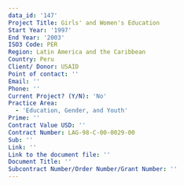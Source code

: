 ```yaml
---
data_id: '147'
Project Title: Girls' and Women's Education
Start Year: '1997'
End Year: '2003'
ISO3 Code: PER
Region: Latin America and the Caribbean
Country: Peru
Client/ Donor: USAID
Point of contact: ''
Email: ''
Phone: ''
Current Project? (Y/N): 'No'
Practice Area:
  - 'Education, Gender, and Youth'
Prime: ''
Contract Value USD: ''
Contract Number: LAG-98-C-00-0029-00
Sub: ''
Link: ''
Link to the document file: ''
Document Title: ''
Subcontract Number/Order Number/Grant Number: ''
---
```


